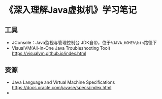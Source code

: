 # 《深入理解Java虚拟机》学习笔记

## 工具
- JConsole：Java监视与管理控制台
  JDK自带，位于`%JAVA_HOME%\bin`路径下
- VisualVM(All-in-One Java Troubleshooting Tool)
  https://visualvm.github.io/index.html
## 资源
- Java Language and Virtual Machine Specifications
  https://docs.oracle.com/javase/specs/index.html
- 